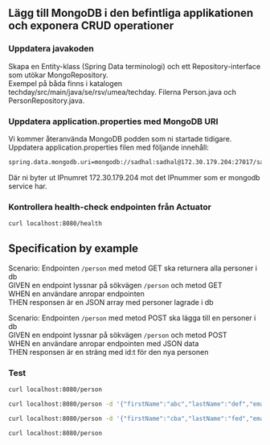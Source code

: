 
## Lägg till MongoDB i den befintliga applikationen och exponera CRUD operationer

### Uppdatera javakoden
Skapa en Entity-klass (Spring Data terminologi) och ett Repository-interface som utökar MongoRepository.  
Exempel på båda finns i katalogen techday/src/main/java/se/rsv/umea/techday. Filerna Person.java och PersonRepository.java.  

### Uppdatera application.properties med MongoDB URI
Vi kommer återanvända MongoDB podden som ni startade tidigare. Uppdatera application.properties filen med följande innehåll:
```bash
spring.data.mongodb.uri=mongodb://sadhal:sadhal@172.30.179.204:27017/sampledb
```
Där ni byter ut IPnumret 172.30.179.204 mot det IPnummer som er mongodb service har.  

### Kontrollera health-check endpointen från Actuator
```bash
curl localhost:8080/health
```

## Specification by example
Scenario: Endpointen `/person` med metod GET ska returnera alla personer i db  
GIVEN en endpoint lyssnar på sökvägen `/person` och metod GET  
WHEN en användare anropar endpointen  
THEN responsen är en JSON array med personer lagrade i db  

Scenario: Endpointen `/person` med metod POST ska lägga till en personer i db  
GIVEN en endpoint lyssnar på sökvägen `/person` och metod POST  
WHEN en användare anropar endpointen med JSON data  
THEN responsen är en sträng med id:t för den nya personen  


### Test 
```bash
curl localhost:8080/person

curl localhost:8080/person -d '{"firstName":"abc","lastName":"def","email":"s.h@skv.se","twitterHandle":"myTwitterHandle"}' -H "Content-type: application/json"

curl localhost:8080/person -d '{"firstName":"cba","lastName":"fed","email":"cba@skv.se","twitterHandle":"cbafed"}' -H "Content-type: application/json"

curl localhost:8080/person
```

